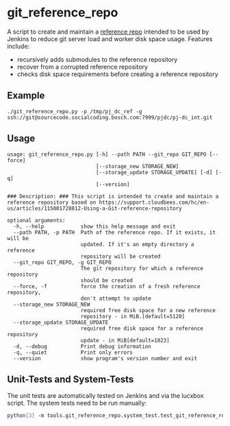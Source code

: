 # git_reference_repo

A script to create and maintain a [reference repo](https://support.cloudbees.com/hc/en-us/articles/115001728812-Using-a-Git-reference-repository)
intended to be used by Jenkins to reduce git server load and worker disk space usage. Features include:
 - recursively adds submodules to the reference repository
 - recover from a corrupted reference repository
 - checks disk space requirements before creating a reference repository

## Example
```
./git_reference_repo.py -p /tmp/pj_dc_ref -g ssh://git@sourcecode.socialcoding.bosch.com:7999/pjdc/pj-dc_int.git
```

## Usage
```
usage: git_reference_repo.py [-h] --path PATH --git_repo GIT_REPO [--force]
                             [--storage_new STORAGE_NEW]
                             [--storage_update STORAGE_UPDATE] [-d] [-q]
                             [--version]

### Description: ### This script is intended to create and maintain a
reference repository based on https://support.cloudbees.com/hc/en-
us/articles/115001728812-Using-a-Git-reference-repository

optional arguments:
  -h, --help            show this help message and exit
  --path PATH, -p PATH  Path of the reference repo. If it exists, it will be
                        updated. If it's an empty directory a reference
                        repository will be created
  --git_repo GIT_REPO, -g GIT_REPO
                        The git repository for which a reference repository
                        should be created
  --force, -f           force the creation of a fresh reference repository,
                        don't attempt to update
  --storage_new STORAGE_NEW
                        required free disk space for a new reference
                        repository - in MiB.[default=5120]
  --storage_update STORAGE_UPDATE
                        required free disk space for a reference repository
                        update - in MiB[default=1023]
  -d, --debug           Print debug information
  -q, --quiet           Print only errors
  --version             show program's version number and exit
```

## Unit-Tests and System-Tests
The unit tests are automatically tested on Jenkins and via the lucxbox script. The system tests need to be run
manually:
```bash
python[3] -m tools.git_reference_repo.system_test.test_git_reference_repo
```